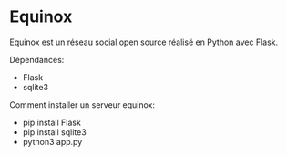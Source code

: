 # Equinox

Equinox est un réseau social open source réalisé en Python avec Flask.

Dépendances:
 - Flask
 - sqlite3

Comment installer un serveur equinox:
 - pip install Flask
 - pip install sqlite3
 - python3 app.py

